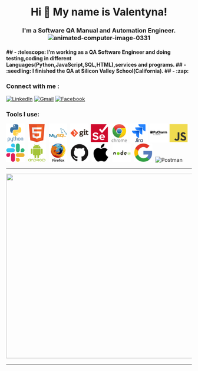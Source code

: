 <h1 align="center">Hi 👋 My name is Valentyna!</h1>
<h3 align="center">I'm a Software QA Manual and Automation Engineer.<img src="https://www.animatedimages.org/data/media/56/animated-computer-image-0331.gif" border="0" alt="animated-computer-image-0331" width="50" /></a></h3>
<h4 
## I am a QA Manual and Automation Engineer <img src="https://media.giphy.com/media/WUlplcMpOCEmTGBtBW/giphy.gif" width="55">
## - :telescope: I’m working as a QA Software Engineer and doing testing,coding in different Languages(Python,JavaScript,SQL,HTML),services and programs.
## - :seedling: I finished the QA at Silicon Valley School(California).
## - :zap:
</h4>

### Connect with me : 
[![LinkedIn](https://img.shields.io/badge/-LinkedIn-090909?style=for-the-badge&logo=LinkedIn&logoColor=blue)](https://www.linkedin.com/in/valentynasheludko/)
[![Gmail](https://img.shields.io/badge/-Email-090909?style=for-the-badge&logo=Gmail&logoColor=rd)](mailto:valichka.sheludko@gmail.com)
[![Facebook](https://img.shields.io/badge/-Facebook-090909?style=for-the-badge&logo=Facebook&logoColor=rd)](https://www.facebook.com/valichka.sheludko/)
  

<h3 align="left">Tools I use:</h3> 
<div>
  <img src="https://github.com/devicons/devicon/blob/master/icons/python/python-original-wordmark.svg" title="Python" alt="Python" width="50" height="50"/>&nbsp;
  <img src="https://github.com/devicons/devicon/blob/master/icons/html5/html5-original.svg" title="HTML5" alt="HTML" width="50" height="50"/>&nbsp;
  <img src="https://github.com/devicons/devicon/blob/master/icons/mysql/mysql-original-wordmark.svg" title="MySQL"  alt="MySQL" width="50" height="50"/>&nbsp;
  <img src="https://github.com/devicons/devicon/blob/master/icons/git/git-original-wordmark.svg" title="Git" **alt="Git" width="50" height="50"/>
  <img src="https://github.com/devicons/devicon/blob/master/icons/selenium/selenium-original.svg" title="Selenium" **alt="Selenium" width="50" height="50"/>
  <img src="https://github.com/devicons/devicon/raw/master/icons/chrome/chrome-original-wordmark.svg" title="Chrome" alt="Chrome" width="50" height="50"/>
  <img src="https://github.com/devicons/devicon/raw/master/icons/jira/jira-original-wordmark.svg" title="Jira" alt="Jira" width="50"/>  
  <img src="https://github.com/devicons/devicon/raw/master/icons/pycharm/pycharm-original-wordmark.svg" title="PyCharm" alt="PyCharm" width="50"/>
  <a href="https://developer.mozilla.org/en-US/docs/Web/JavaScript" target="_blank" rel="noreferrer">
<img src="https://raw.githubusercontent.com/devicons/devicon/master/icons/javascript/javascript-original.svg" alt="javascript" width="50" height="50"/> </a>  
<img src="https://github.com/devicons/devicon/blob/master/icons/slack/slack-original.svg?short_path=7339449" title= "Slack" alt ="Slack" width="50" height="50"/>&nbsp;
<img src="https://github.com/devicons/devicon/blob/master/icons/android/android-plain-wordmark.svg" title="android" alt="android" width="50"/height="50"/>&nbsp;
<img src="https://github.com/devicons/devicon/blob/master/icons/firefox/firefox-original-wordmark.svg" title="firefox" alt="firefox" width="50"/height="50"/>&nbsp;
<img src="https://github.com/devicons/devicon/blob/master/icons/github/github-original.svg" title="github" alt="github" width="50"/height="50"/>&nbsp;
<img src="https://github.com/devicons/devicon/blob/master/icons/apple/apple-original.svg" title="apple" alt="apple" width="50"/height="50"/>&nbsp;
<img src="https://github.com/devicons/devicon/blob/master/icons/nodejs/nodejs-original-wordmark.svg" title="NodeJS" alt="NodeJS" width="50" height="50"/>&nbsp;
<img src="https://github.com/devicons/devicon/blob/master/icons/google/google-original.svg" title="google" alt="google" width="50"/height="50"/>&nbsp;
<img src="https://camo.githubusercontent.com/93b32389bf746009ca2370de7fe06c3b5146f4c99d99df65994f9ced0ba41685/68747470733a2f2f7777772e766563746f726c6f676f2e7a6f6e652f6c6f676f732f676574706f73746d616e2f676574706f73746d616e2d69636f6e2e737667" title="Postman" alt="Postman" width="50" height="50"/> 
</div>

---
  
<div align="center">
      <img src="https://bugza.info/wp-content/uploads/2020/05/InstantQA_Blogpost.jpg" width="1000" height="500"/>
</div> 

---



<!--
**valentynasheludko/valentynasheludko** is a ✨ _special_ ✨ repository because its `README.md` (this file) appears on your GitHub profile.

Here are some ideas to get you started:

- 🔭 I’m currently working on ...
- 🌱 I’m currently learning ...
- 👯 I’m looking to collaborate on ...
- 🤔 I’m looking for help with ...
- 💬 Ask me about ...
- 📫 How to reach me: ...
- 😄 Pronouns: ...
- ⚡ Fun fact: ...
-->
